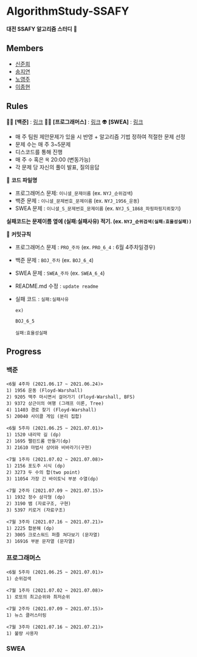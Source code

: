 # AlgorithmStudy-SSAFY

**대전 SSAFY 알고리즘 스터디** 🚀



## Members
* [신준희](https://github.com/yallyyally)
* [송지연](https://github.com/Jiyeon526)
* [노영주](https://github.com/Y0ungZ)
* [이종현](https://github.com/kepler53)

## Rules

👩‍🚀 **[백준]** : [링크](https://www.acmicpc.net/group/11445)
👨‍🚀 **[프로그래머스]** : [링크](https://programmers.co.kr/learn/challenges)
👽 **[SWEA]** : [링크](https://swexpertacademy.com/main/talk/solvingClub/clubView.do?solveclubId=AXo-fl2KCJEDFAV2)

* 매 주 팀원 제안문제가 있을 시 반영 + 알고리즘 기법 정하여 적절한 문제 선정
* 문제 수는 매 주 3~5문제
* 디스코드를 통해 진행
* 매 주 `수` 혹은 `목` 20:00 (변동가능)
* 각 문제 당 자신의 풀이 발표, 질의응답 

📖 **코드 파일명**
* 프로그래머스 문제: `이니셜_문제이름` (ex. `NYJ_순위검색`)
* 백준 문제 : `이니셜_문제번호_문제이름` (ex. `NYJ_1956_운동`)
* SWEA 문제 : `이니셜_S_문제번호_문제이름` (ex. `NYJ_S_1868_파핑파핑지뢰찾기`)

**실패코드는 문제이름 옆에 (실패:실패사유) 적기. (ex. `NYJ_순위검색(실패:효율성실패))`**

🔧 **커밋규칙**
* 프로그래머스 문제 : `PRO_주차` (ex. `PRO_6_4` : 6월 4주차일경우)

* 백준 문제 : `BOJ_주차` (ex. `BOJ_6_4`)

* SWEA 문제 : `SWEA_주차` (ex. `SWEA_6_4`)

* README.md 수정 : `update readme`

* 실패 코드 : `실패:실패사유`

  ```
  ex)
  
  BOJ_6_5
  
  실패:효율성실패
  ```

  

## Progress

### 백준
```
<6월 4주차 (2021.06.17 ~ 2021.06.24)>
1) 1956 운동 (Floyd-Warshall)
2) 9205 맥주 마시면서 걸어가기 (Floyd-Warshall, BFS)
3) 9372 상근이의 여행 (그래프 이론, Tree)
4) 11403 경로 찾기 (Floyd-Warshall)
5) 20040 사이클 게임 (분리 집합)

<6월 5주차 (2021.06.25 ~ 2021.07.01)>
1) 1520 내리막 길 (dp)
2) 1695 팰린드롬 만들기(dp)
3) 21610 마법사 상어와 비바라기(구현)

<7월 1주차 (2021.07.02 ~ 2021.07.08)>
1) 2156 포도주 시식 (dp)
2) 3273 두 수의 합(two point)
3) 11054 가장 긴 바이토닉 부분 수열(dp)

<7월 2주차 (2021.07.09 ~ 2021.07.15)>
1) 1932 정수 삼각형 (dp)
2) 3190 뱀 (자료구조, 구현)
3) 5397 키로거 (자료구조)

<7월 3주차 (2021.07.16 ~ 2021.07.21)>
1) 2225 합분해 (dp)
2) 3005 크로스워드 퍼즐 쳐다보기 (문자열)
3) 16916 부분 문자열 (문자열)

```
### 프로그래머스

```
<6월 5주차 (2021.06.25 ~ 2021.07.01)>
1) 순위검색

<7월 1주차 (2021.07.02 ~ 2021.07.08)>
1) 로또의 최고순위와 최저순위

<7월 2주차 (2021.07.09 ~ 2021.07.15)>
1) 뉴스 클러스터링

<7월 3주차 (2021.07.16 ~ 2021.07.21)>
1) 불량 사용자
```




### SWEA

